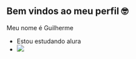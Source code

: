 ## Bem vindos ao meu perfil 🤓


Meu nome é Guilherme
- Estou estudando alura
- ![](https://encrypted-tbn0.gstatic.com/images?q=tbn:ANd9GcT4cr95APUoNp7kPcuGuwNtspYMvV_6dHqS6PX9Q5WheWpQjA1V_ICwrJo8LdObq_Z9_v0&usqp=CAU)
